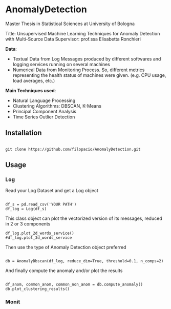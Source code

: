 # AnomalyDetection
Master Thesis in Statistical Sciences at University of Bologna

Title: Unsupervised Machine Learning Techniques for Anomaly Detection with Multi-Source Data
Supervisor: prof.ssa Elisabetta Ronchieri

**Data**: 
- Textual Data from Log Messages produced by different softwares and logging services running on several machines
- Numerical Data from Monitoring Process. So, different metrics representing the health status of machines were given. (e.g. CPU usage, load averages, etc.)



**Main Techniques used**:

- Natural Language Processing
- Clustering Algorithms: DBSCAN, K-Means
- Principal Component Analysis
- Time Series Outlier Detection


## Installation 

<pre><code>
git clone https://github.com/filopacio/AnomalyDetection.git
</code></pre>

## Usage

### Log
Read your Log Dataset and get a Log object

<pre><code>
df_s = pd.read_csv('YOUR PATH')
df_log = Log(df_s)
</code></pre>

This class object can plot the vectorized version of its messages, reduced in 2 or 3 components


<pre><code>df_log.plot_2d_words_service()
#df_log.plot_3d_words_service
</code></pre>

Then use the type of Anomaly Detection object preferred

<pre><code>
db = AnomalyDbscan(df_log, reduce_dim=True, threshold=0.1, n_comps=2)
</code></pre>

And finally compute the anomaly and/or plot the results

<pre><code>
df_anom, common_anom, common_non_anom = db.compute_anomaly()
db.plot_clustering_results()
</code></pre>


### Monit








